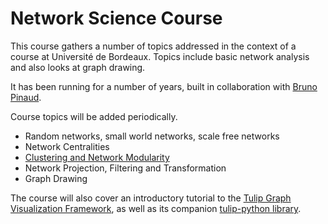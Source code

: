 # Network Science Course

This course gathers a number of topics addressed in the context of a course at Université de Bordeaux. Topics include basic network analysis and also looks at graph drawing.

It has been running for a number of years, built in collaboration with [Bruno Pinaud](https://github.com/bpinaud).

Course topics will be added periodically.

- Random networks, small world networks, scale free networks
- Network Centralities
- [Clustering and Network Modularity](./Clustering/README.md)
- Network Projection, Filtering and Transformation
- Graph Drawing

The course will also cover an introductory tutorial to the [Tulip Graph Visualization Framework](https://tulip.labri.fr/), as well as its companion [tulip-python library](https://pypi.org/project/tulip-python/).
